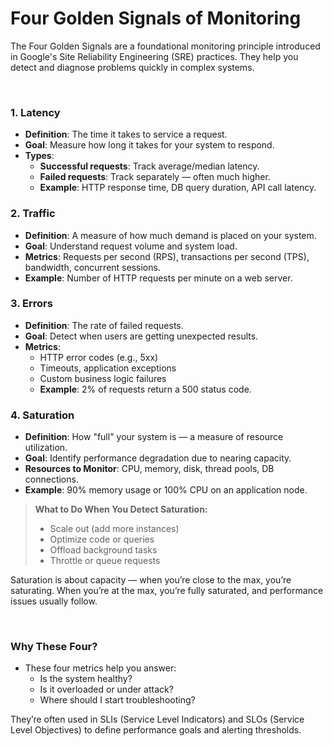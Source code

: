 # Four Golden Signals of Monitoring
The Four Golden Signals are a foundational monitoring principle introduced in Google's Site Reliability Engineering (SRE) practices. They help you detect and diagnose problems quickly in complex systems.

<br>

### **1. Latency**
- **Definition**: The time it takes to service a request.
- **Goal**: Measure how long it takes for your system to respond.
- **Types**:
    - **Successful requests**: Track average/median latency.
    - **Failed requests**: Track separately — often much higher.
    - **Example**: HTTP response time, DB query duration, API call latency.
  

### **2. Traffic**
- **Definition**: A measure of how much demand is placed on your system.
- **Goal**: Understand request volume and system load.
- **Metrics**: Requests per second (RPS), transactions per second (TPS), bandwidth, concurrent sessions.
- **Example**: Number of HTTP requests per minute on a web server.


### **3. Errors**
- **Definition**: The rate of failed requests.
- **Goal**: Detect when users are getting unexpected results.
- **Metrics**:
    - HTTP error codes (e.g., 5xx)
    - Timeouts, application exceptions
    - Custom business logic failures
    - **Example**: 2% of requests return a 500 status code.


### **4. Saturation**
- **Definition**: How "full" your system is — a measure of resource utilization.
- **Goal**: Identify performance degradation due to nearing capacity.
- **Resources to Monitor**: CPU, memory, disk, thread pools, DB connections.
- **Example**: 90% memory usage or 100% CPU on an application node.

> **What to Do When You Detect Saturation:**
> - Scale out (add more instances)
> - Optimize code or queries
> - Offload background tasks
> - Throttle or queue requests

Saturation is about capacity — when you’re close to the max, you’re saturating. When you’re at the max, you’re fully saturated, and performance issues usually follow.

<br>

### **Why These Four?**
- These four metrics help you answer:
    - Is the system healthy?
    - Is it overloaded or under attack?
    - Where should I start troubleshooting?

They’re often used in SLIs (Service Level Indicators) and SLOs (Service Level Objectives) to define performance goals and alerting thresholds.
